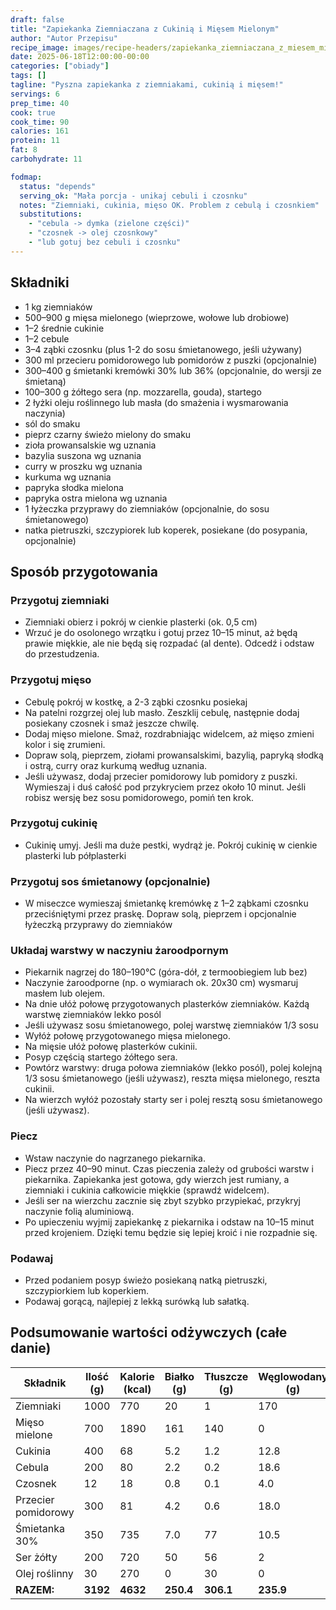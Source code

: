 ```yaml
---
draft: false
title: "Zapiekanka Ziemniaczana z Cukinią i Mięsem Mielonym"
author: "Autor Przepisu"
recipe_image: images/recipe-headers/zapiekanka_ziemniaczana_z_miesem_mielonym.avif
date: 2025-06-18T12:00:00-00:00
categories: ["obiady"]
tags: []
tagline: "Pyszna zapiekanka z ziemniakami, cukinią i mięsem!"
servings: 6
prep_time: 40
cook: true
cook_time: 90
calories: 161
protein: 11
fat: 8
carbohydrate: 11

fodmap:
  status: "depends"
  serving_ok: "Mała porcja - unikaj cebuli i czosnku"
  notes: "Ziemniaki, cukinia, mięso OK. Problem z cebulą i czosnkiem"
  substitutions:
    - "cebula -> dymka (zielone części)"
    - "czosnek -> olej czosnkowy"
    - "lub gotuj bez cebuli i czosnku"
---
```


## Składniki
- 1 kg ziemniaków
- 500–900 g mięsa mielonego (wieprzowe, wołowe lub drobiowe)
- 1–2 średnie cukinie
- 1–2 cebule
- 3–4 ząbki czosnku (plus 1-2 do sosu śmietanowego, jeśli używany)
- 300 ml przecieru pomidorowego lub pomidorów z puszki (opcjonalnie)
- 300–400 g śmietanki kremówki 30% lub 36% (opcjonalnie, do wersji ze śmietaną)
- 100–300 g żółtego sera (np. mozzarella, gouda), startego
- 2 łyżki oleju roślinnego lub masła (do smażenia i wysmarowania naczynia)
- sól do smaku
- pieprz czarny świeżo mielony do smaku
- zioła prowansalskie wg uznania
- bazylia suszona wg uznania
- curry w proszku wg uznania
- kurkuma wg uznania
- papryka słodka mielona
- papryka ostra mielona wg uznania
- 1 łyżeczka przyprawy do ziemniaków (opcjonalnie, do sosu śmietanowego)
- natka pietruszki, szczypiorek lub koperek, posiekane (do posypania, opcjonalnie)

## Sposób przygotowania

### Przygotuj ziemniaki
- Ziemniaki obierz i pokrój w cienkie plasterki (ok. 0,5 cm)
- Wrzuć je do osolonego wrzątku i gotuj przez 10–15 minut, aż będą prawie miękkie, ale nie będą się rozpadać (al dente). Odcedź i odstaw do przestudzenia.

### Przygotuj mięso
- Cebulę pokrój w kostkę, a 2-3 ząbki czosnku posiekaj
- Na patelni rozgrzej olej lub masło. Zeszklij cebulę, następnie dodaj posiekany czosnek i smaż jeszcze chwilę.
- Dodaj mięso mielone. Smaż, rozdrabniając widelcem, aż mięso zmieni kolor i się zrumieni.
- Dopraw solą, pieprzem, ziołami prowansalskimi, bazylią, papryką słodką i ostrą, curry oraz kurkumą według uznania.
- Jeśli używasz, dodaj przecier pomidorowy lub pomidory z puszki. Wymieszaj i duś całość pod przykryciem przez około 10 minut. Jeśli robisz wersję bez sosu pomidorowego, pomiń ten krok.

### Przygotuj cukinię
- Cukinię umyj. Jeśli ma duże pestki, wydrąż je. Pokrój cukinię w cienkie plasterki lub półplasterki

### Przygotuj sos śmietanowy (opcjonalnie)
- W miseczce wymieszaj śmietankę kremówkę z 1–2 ząbkami czosnku przeciśniętymi przez praskę. Dopraw solą, pieprzem i opcjonalnie łyżeczką przyprawy do ziemniaków

### Układaj warstwy w naczyniu żaroodpornym
- Piekarnik nagrzej do 180–190°C (góra-dół, z termoobiegiem lub bez)
- Naczynie żaroodporne (np. o wymiarach ok. 20x30 cm) wysmaruj masłem lub olejem.
- Na dnie ułóż połowę przygotowanych plasterków ziemniaków. Każdą warstwę ziemniaków lekko posól
- Jeśli używasz sosu śmietanowego, polej warstwę ziemniaków 1/3 sosu
- Wyłóż połowę przygotowanego mięsa mielonego.
- Na mięsie ułóż połowę plasterków cukinii.
- Posyp częścią startego żółtego sera.
- Powtórz warstwy: druga połowa ziemniaków (lekko posól), polej kolejną 1/3 sosu śmietanowego (jeśli używasz), reszta mięsa mielonego, reszta cukinii.
- Na wierzch wyłóż pozostały starty ser i polej resztą sosu śmietanowego (jeśli używasz).

### Piecz
- Wstaw naczynie do nagrzanego piekarnika.
- Piecz przez 40–90 minut. Czas pieczenia zależy od grubości warstw i piekarnika. Zapiekanka jest gotowa, gdy wierzch jest rumiany, a ziemniaki i cukinia całkowicie miękkie (sprawdź widelcem).
- Jeśli ser na wierzchu zacznie się zbyt szybko przypiekać, przykryj naczynie folią aluminiową.
- Po upieczeniu wyjmij zapiekankę z piekarnika i odstaw na 10–15 minut przed krojeniem. Dzięki temu będzie się lepiej kroić i nie rozpadnie się.

### Podawaj
- Przed podaniem posyp świeżo posiekaną natką pietruszki, szczypiorkiem lub koperkiem.
- Podawaj gorącą, najlepiej z lekką surówką lub sałatką.

## Podsumowanie wartości odżywczych (całe danie)

| Składnik            | Ilość (g) | Kalorie (kcal) | Białko (g) | Tłuszcze (g) | Węglowodany (g) |
|---------------------|-----------|----------------|------------|--------------|-----------------|
| Ziemniaki           | 1000      | 770            | 20         | 1            | 170             |
| Mięso mielone       | 700       | 1890           | 161        | 140          | 0               |
| Cukinia             | 400       | 68             | 5.2        | 1.2          | 12.8            |
| Cebula              | 200       | 80             | 2.2        | 0.2          | 18.6            |
| Czosnek             | 12        | 18             | 0.8        | 0.1          | 4.0             |
| Przecier pomidorowy | 300       | 81             | 4.2        | 0.6          | 18.0            |
| Śmietanka 30%       | 350       | 735            | 7.0        | 77           | 10.5            |
| Ser żółty           | 200       | 720            | 50         | 56           | 2               |
| Olej roślinny       | 30        | 270            | 0          | 30           | 0               |
| **RAZEM:**          | **3192**  | **4632**       | **250.4**  | **306.1**    | **235.9**       |
  
